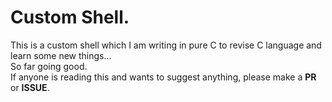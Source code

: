 <h1>Custom Shell.</h1>

This is a custom shell which I am writing in pure C to revise C language and learn some new things...<br>
So far going good.<br>
If anyone is reading this and wants to suggest anything, please make a <b>PR</b> or <b>ISSUE</b>.
